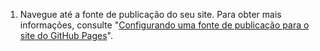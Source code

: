 1. Navegue até a fonte de publicação do seu site. Para obter mais informações, consulte "[Configurando uma fonte de publicação para o site do GitHub Pages](/pages/getting-started-with-github-pages/configuring-a-publishing-source-for-your-github-pages-site)".
